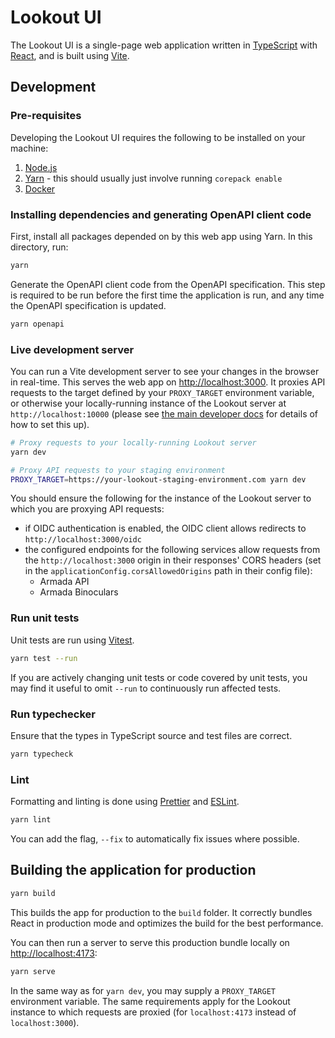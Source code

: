 # Lookout UI

The Lookout UI is a single-page web application written in
[TypeScript](https://www.typescriptlang.org/) with [React](https://react.dev/),
and is built using [Vite](https://vitejs.dev/).

## Development

### Pre-requisites

Developing the Lookout UI requires the following to be installed on your
machine:

1. [Node.js](https://nodejs.org/en/download/package-manager)
1. [Yarn](https://yarnpkg.com/getting-started/install) - this should usually
   just involve running `corepack enable`
1. [Docker](https://www.docker.com/)

### Installing dependencies and generating OpenAPI client code

First, install all packages depended on by this web app using Yarn. In this
directory, run:

```bash
yarn
```

Generate the OpenAPI client code from the OpenAPI specification. This step is
required to be run before the first time the application is run, and any time
the OpenAPI specification is updated.

```bash
yarn openapi
```

### Live development server

You can run a Vite development server to see your changes in the browser in
real-time. This serves the web app on
[http://localhost:3000](http://localhost:3000). It proxies API requests to the
target defined by your `PROXY_TARGET` environment variable, or otherwise your
locally-running instance of the Lookout server at `http://localhost:10000`
(please see [the main developer docs](../../../docs/developer/ui.md) for details
of how to set this up).

```bash
# Proxy requests to your locally-running Lookout server
yarn dev

# Proxy API requests to your staging environment
PROXY_TARGET=https://your-lookout-staging-environment.com yarn dev
```

You should ensure the following for the instance of the Lookout server to which
you are proxying API requests:

- if OIDC authentication is enabled, the OIDC client allows redirects to
  `http://localhost:3000/oidc`
- the configured endpoints for the following services allow requests from the
  `http://localhost:3000` origin in their responses' CORS headers (set in the
  `applicationConfig.corsAllowedOrigins` path in their config file):
  - Armada API
  - Armada Binoculars

### Run unit tests

Unit tests are run using [Vitest](https://vitest.dev/).

```bash
yarn test --run
```

If you are actively changing unit tests or code covered by unit tests, you may
find it useful to omit `--run` to continuously run affected tests.

### Run typechecker

Ensure that the types in TypeScript source and test files are correct.

```bash
yarn typecheck
```

### Lint

Formatting and linting is done using [Prettier](https://prettier.io/) and
[ESLint](https://eslint.org/).

```bash
yarn lint
```

You can add the flag, `--fix` to automatically fix issues where possible.

## Building the application for production

```bash
yarn build
```

This builds the app for production to the `build` folder. It correctly bundles
React in production mode and optimizes the build for the best performance.

You can then run a server to serve this production bundle locally on
[http://localhost:4173](http://localhost:4173):

```bash
yarn serve
```

In the same way as for `yarn dev`, you may supply a `PROXY_TARGET` environment
variable. The same requirements apply for the Lookout instance to which requests
are proxied (for `localhost:4173` instead of `localhost:3000`).
